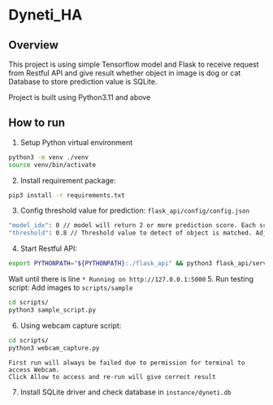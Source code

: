 # Dyneti_HA

## Overview
This project is using simple Tensorflow model and Flask to receive request from Restful API and give result whether object in image is dog or cat
Database to store prediction value is SQLite.

Project is built using Python3.11 and above

## How to run
1. Setup Python virtual environment
```bash
python3 -m venv ./venv
source venv/bin/activate
```
2. Install requirement package:
```bash
pip3 install -r requirements.txt
```
3. Config threshold value for prediction: `flask_api/config/config.json`
```bash
"model_idx": 0 // model will return 2 or more prediction score. Each score will be for 1 kind of animal
"threshold": 0.8 // Threshold value to detect of object is matched. Adjust it to reasonable value
```
4. Start Restful API:
```bash
export PYTHONPATH="${PYTHONPATH}:./flask_api" && python3 flask_api/server.py
```
Wait until there is line `* Running on http://127.0.0.1:5000`
5. Run testing script: Add images to `scripts/sample`
```bash
cd scripts/
python3 sample_script.py
```
6. Using webcam capture script:
```bash
cd scripts/
python3 webcam_capture.py
```
```warn
First run will always be failed due to permission for terminal to access Webcam.
Click Allow to access and re-run will give correct result
```
7. Install SQLite driver and check database in `instance/dyneti.db`
